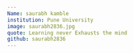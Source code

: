 ```yaml
---
Name: saurabh kamble
institution: Pune University
image: saurabh2836.jpg 
quote: Learning never Exhausts the mind
github: saurabh2836
---
```

